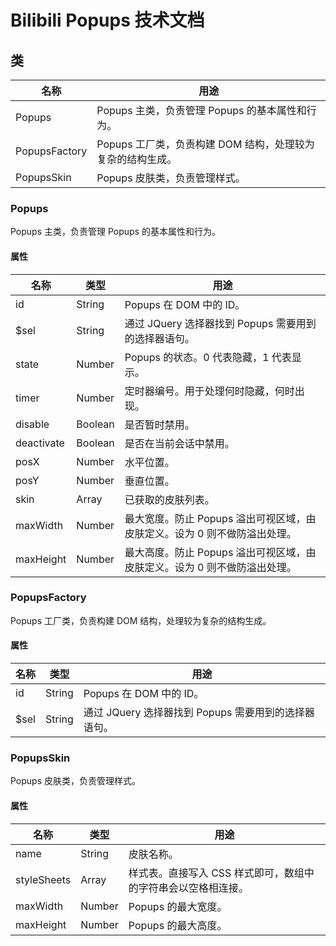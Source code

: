 # Bilibili Popups 技术文档

## 类
| 名称 | 用途 |
|-----|-----|
| Popups | Popups 主类，负责管理 Popups 的基本属性和行为。 |
| PopupsFactory | Popups 工厂类，负责构建 DOM 结构，处理较为复杂的结构生成。 |
| PopupsSkin | Popups 皮肤类，负责管理样式。 |

### Popups
Popups 主类，负责管理 Popups 的基本属性和行为。

#### 属性
| 名称 | 类型 | 用途 |
|-----|------|-----|
| id | String | Popups 在 DOM 中的 ID。 |
| $sel | String | 通过 JQuery 选择器找到 Popups 需要用到的选择器语句。 |
| state | Number | Popups 的状态。0 代表隐藏，1 代表显示。 |
| timer | Number | 定时器编号。用于处理何时隐藏，何时出现。 |
| disable | Boolean | 是否暂时禁用。 |
| deactivate | Boolean | 是否在当前会话中禁用。 |
| posX | Number | 水平位置。 |
| posY | Number | 垂直位置。 |
| skin | Array<PopupsSkin> | 已获取的皮肤列表。 |
| maxWidth | Number | 最大宽度。防止 Popups 溢出可视区域，由皮肤定义。设为 0 则不做防溢出处理。 |
| maxHeight | Number | 最大高度。防止 Popups 溢出可视区域，由皮肤定义。设为 0 则不做防溢出处理。 |

### PopupsFactory
Popups 工厂类，负责构建 DOM 结构，处理较为复杂的结构生成。

#### 属性
| 名称 | 类型 | 用途 |
|-----|------|-----|
| id | String | Popups 在 DOM 中的 ID。 |
| $sel | String | 通过 JQuery 选择器找到 Popups 需要用到的选择器语句。 |

### PopupsSkin
Popups 皮肤类，负责管理样式。

#### 属性
| 名称 | 类型 | 用途 |
|-----|------|-----|
| name | String | 皮肤名称。 |
| styleSheets | Array<String> | 样式表。直接写入 CSS 样式即可，数组中的字符串会以空格相连接。 |
| maxWidth | Number | Popups 的最大宽度。 |
| maxHeight | Number | Popups 的最大高度。 |
